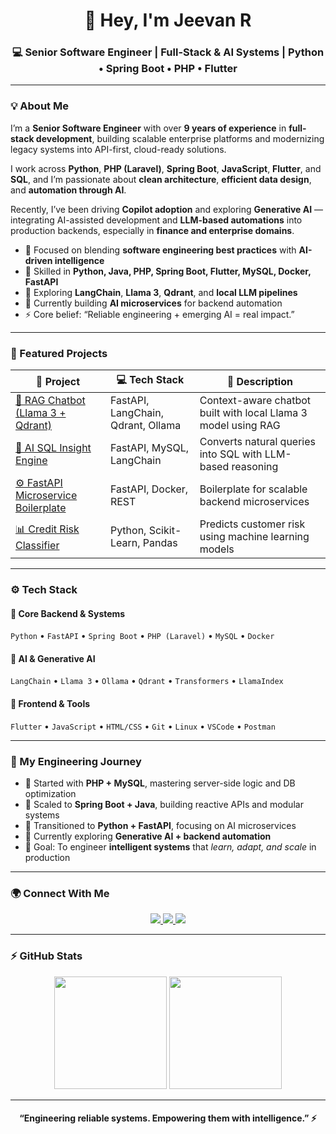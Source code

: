 <!-- Profile README for buildwithjeevan -->

<h1 align="center">👋 Hey, I'm Jeevan R</h1>
<h3 align="center">💻 Senior Software Engineer | Full-Stack & AI Systems | Python • Spring Boot • PHP • Flutter</h3>

---

### 💡 About Me  
I’m a **Senior Software Engineer** with over **9 years of experience** in **full-stack development**, building scalable enterprise platforms and modernizing legacy systems into API-first, cloud-ready solutions.  

I work across **Python**, **PHP (Laravel)**, **Spring Boot**, **JavaScript**, **Flutter**, and **SQL**, and I’m passionate about **clean architecture**, **efficient data design**, and **automation through AI**.  

Recently, I’ve been driving **Copilot adoption** and exploring **Generative AI** — integrating AI-assisted development and **LLM-based automations** into production backends, especially in **finance and enterprise domains**.

- 🧠 Focused on blending **software engineering best practices** with **AI-driven intelligence**  
- 🚀 Skilled in **Python, Java, PHP, Spring Boot, Flutter, MySQL, Docker, FastAPI**  
- 💬 Exploring **LangChain**, **Llama 3**, **Qdrant**, and **local LLM pipelines**  
- 🔭 Currently building **AI microservices** for backend automation  
- ⚡ Core belief: “Reliable engineering + emerging AI = real impact.”

---

### 🧠 Featured Projects  

| 🧩 Project | 💻 Tech Stack | 📜 Description |
|-------------|---------------|----------------|
| [🦙 RAG Chatbot (Llama 3 + Qdrant)](https://github.com/buildwithjeevan/RAG-Chatbot-Llama3) | FastAPI, LangChain, Qdrant, Ollama | Context-aware chatbot built with local Llama 3 model using RAG |
| [🧮 AI SQL Insight Engine](https://github.com/buildwithjeevan/AI-MySQL-Agent) | FastAPI, MySQL, LangChain | Converts natural queries into SQL with LLM-based reasoning |
| [⚙️ FastAPI Microservice Boilerplate](https://github.com/buildwithjeevan/FastAPI-Starter) | FastAPI, Docker, REST | Boilerplate for scalable backend microservices |
| [📊 Credit Risk Classifier](https://github.com/buildwithjeevan/ML-Credit-Risk) | Python, Scikit-Learn, Pandas | Predicts customer risk using machine learning models |

---

### ⚙️ Tech Stack  

#### 🚀 Core Backend & Systems
`Python` • `FastAPI` • `Spring Boot` • `PHP (Laravel)` • `MySQL` • `Docker`

#### 🤖 AI & Generative AI
`LangChain` • `Llama 3` • `Ollama` • `Qdrant` • `Transformers` • `LlamaIndex`

#### 🧰 Frontend & Tools
`Flutter` • `JavaScript` • `HTML/CSS` • `Git` • `Linux` • `VSCode` • `Postman`

---

### 🧩 My Engineering Journey
- 🔹 Started with **PHP + MySQL**, mastering server-side logic and DB optimization  
- 🔹 Scaled to **Spring Boot + Java**, building reactive APIs and modular systems  
- 🔹 Transitioned to **Python + FastAPI**, focusing on AI microservices  
- 🔹 Currently exploring **Generative AI + backend automation**  
- 🎯 Goal: To engineer **intelligent systems** that *learn, adapt, and scale* in production  

---

### 🌍 Connect With Me  

<p align="center">
  <a href="https://linkedin.com/in/jeevanr" target="_blank">
    <img src="https://img.shields.io/badge/LinkedIn-0077B5?style=for-the-badge&logo=linkedin&logoColor=white"/>
  </a>
  <a href="mailto:jeevanr@example.com" target="_blank">
    <img src="https://img.shields.io/badge/Email-D14836?style=for-the-badge&logo=gmail&logoColor=white"/>
  </a>
  <a href="https://github.com/buildwithjeevan" target="_blank">
    <img src="https://img.shields.io/badge/GitHub-100000?style=for-the-badge&logo=github&logoColor=white"/>
  </a>
</p>

---

### ⚡ GitHub Stats  
<p align="center">
  <img height="180em" src="https://github-readme-stats.vercel.app/api?username=buildwithjeevan&show_icons=true&theme=radical&count_private=true"/>
  <img height="180em" src="https://github-readme-stats.vercel.app/api/top-langs/?username=buildwithjeevan&layout=compact&theme=radical"/>
</p>

---

<h4 align="center">“Engineering reliable systems. Empowering them with intelligence.” ⚡</h4>
